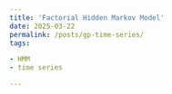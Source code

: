 ```yaml
---
title: 'Factorial Hidden Markov Model'
date: 2025-03-22
permalink: /posts/gp-time-series/
tags:

- HMM
- time series

---
```


